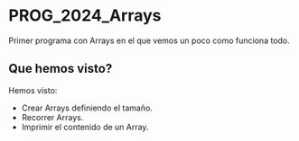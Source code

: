 # PROG_2024_Arrays
Primer programa con Arrays en el que vemos un poco como funciona todo.

## Que hemos visto?
Hemos visto:
 - Crear Arrays definiendo el tamaño.
 - Recorrer Arrays.
 - Imprimir el contenido de un Array.
